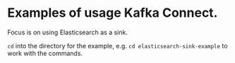 # Examples of usage Kafka Connect.

Focus is on using Elasticsearch as a sink.

`cd` into the directory for the example, e.g. `cd elasticsearch-sink-example` to work with the commands. 
